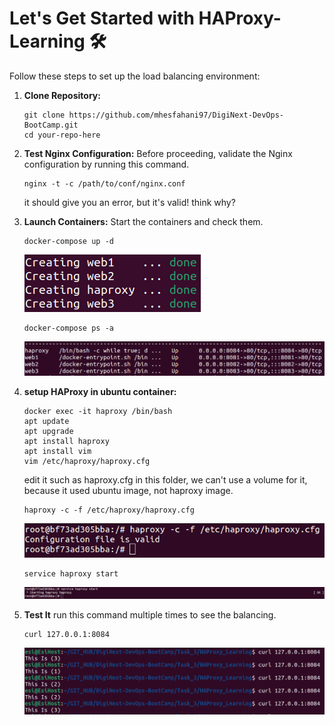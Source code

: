 # Let's Get Started with HAProxy-Learning 🛠️
Follow these steps to set up the load balancing environment:

1. **Clone Repository:**
    ```
    git clone https://github.com/mhesfahani97/DigiNext-DevOps-BootCamp.git
    cd your-repo-here
    ```

2. **Test Nginx Configuration:**
    Before proceeding, validate the Nginx configuration by running this command.
    ```
    nginx -t -c /path/to/conf/nginx.conf
    ```
    it should give you an error, but it's valid! think why? 

3. **Launch Containers:**
    Start the containers and check them.
    ```
    docker-compose up -d
    ```
    ![](https://raw.githubusercontent.com/mhesfahani97/DigiNext-DevOps-BootCamp/main/Task_3/HAProxy_Learning/pictures/1.png)
    ```
    docker-compose ps -a
    ```
    ![](https://raw.githubusercontent.com/mhesfahani97/DigiNext-DevOps-BootCamp/main/Task_3/HAProxy_Learning/pictures/2.png)
4. **setup HAProxy in ubuntu container:**
   ```
   docker exec -it haproxy /bin/bash
   apt update
   apt upgrade
   apt install haproxy
   apt install vim
   vim /etc/haproxy/haproxy.cfg
   ```
   edit it such as haproxy.cfg in this folder, we can't use a volume for it, because it used ubuntu image, not haproxy image.
   ```
   haproxy -c -f /etc/haproxy/haproxy.cfg
   ```
   ![](https://raw.githubusercontent.com/mhesfahani97/DigiNext-DevOps-BootCamp/main/Task_3/HAProxy_Learning/pictures/3.png) 
   ```
   service haproxy start
   ```
   ![](https://raw.githubusercontent.com/mhesfahani97/DigiNext-DevOps-BootCamp/main/Task_3/HAProxy_Learning/pictures/4.png) 
5. **Test It**
    run this command multiple times to see the balancing.
    ```
    curl 127.0.0.1:8084
    ```
    ![](https://raw.githubusercontent.com/mhesfahani97/DigiNext-DevOps-BootCamp/main/Task_3/HAProxy_Learning/pictures/5.png)
